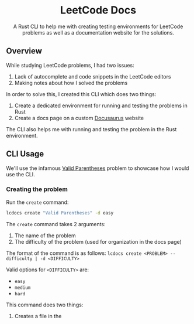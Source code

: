 <div align="center">
  <h1>LeetCode Docs</h1>
  <p>
    A Rust CLI to help me with creating testing environments for LeetCode problems as well as a documentation website for the solutions.
  </p>
</div>

## Overview
While studying LeetCode problems, I had two issues:
1. Lack of autocomplete and code snippets in the LeetCode editors
2. Making notes about how I solved the problems

In order to solve this, I created this CLI which does two things:
1. Create a dedicated environment for running and testing the problems in Rust
2. Create a docs page on a custom [Docusaurus](https://google.ca) website

The CLI also helps me with running and testing the problem in the Rust environment.

## CLI Usage
We'll use the infamous [Valid Parentheses](https://leetcode.com/problems/valid-parentheses/description/) problem to showcase how I would use the CLI.

### Creating the problem
Run the `create` command:
```bash
lcdocs create "Valid Parentheses" -d easy
```
The `create` command takes 2 arguments:
1. The name of the problem
2. The difficulty of the problem (used for organization in the docs page)

The format of the command is as follows: `lcdocs create <PROBLEM> --difficulty | -d <DIFFICULTY>`

Valid options for `<DIFFICULTY>` are:
- `easy`
- `medium`
- `hard`

This command does two things:
1. Creates a file in the 


